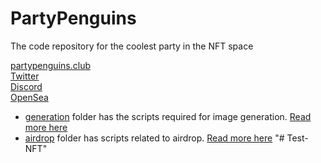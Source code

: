 # PartyPenguins
The code repository for the coolest party in the NFT space

[partypenguins.club](https://partypenguins.club)
<br>
[Twitter](https://twitter.com/PartyPenguinNFT)<br>
[Discord](https://discord.gg/PartyPenguins)<br>
[OpenSea](https://opensea.io/collection/party-penguins)


+ [generation](https://github.com/PartyPenguinsNFT/PartyPenguins/tree/main/generation) folder has the scripts required for image generation. [Read more here](https://partypenguins.medium.com/party-penguins-the-generative-process-b05034af495b)
+ [airdrop](airdrop) folder has scripts related to airdrop. [Read more here](https://partypenguins.medium.com/party-penguins-the-airdrop-e81a86aa0fe)
"# Test-NFT" 
